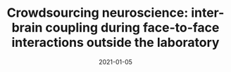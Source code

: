 ---
title: "Crowdsourcing neuroscience: inter-brain coupling during face-to-face interactions outside the laboratory"
collection: publications
permalink: /publication/2021_crowdsourcing-neuroscience:-inter-brain-coupling-d
date: 2021-01-05
year: 2021
venue: 'Neuroimage'
authors: 'Dikker S, Michalareas G, Oostrik M, Serafimaki A, Kahraman HM, Struiksma ME, Poeppel D'
number: '176'
citation: 'Dikker S, Michalareas G, Oostrik M, Serafimaki A, Kahraman HM, Struiksma ME, Poeppel D (2021). Crowdsourcing neuroscience: inter-brain coupling during face-to-face interactions outside the laboratory. Neuroimage.'
category: 'article'
---